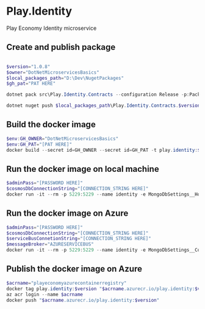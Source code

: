 # Play.Identity
Play Economy Identity microservice

## Create and publish package
```powershell

$version="1.0.8"
$owner="DotNetMicroservicesBasics"
$local_packages_path="D:\Dev\NugetPackages"
$gh_pat="PAT HERE"

dotnet pack src\Play.Identity.Contracts --configuration Release -p:PackageVersion=$version -p:RepositoryUrl=https://github.com/$owner/Play.Identity -o $local_packages_path

dotnet nuget push $local_packages_path\Play.Identity.Contracts.$version.nupkg --api-key $gh_pat --source github
```

## Build the docker image
```powershell
$env:GH_OWNER="DotNetMicroservicesBasics"
$env:GH_PAT="[PAT HERE]"
docker build --secret id=GH_OWNER --secret id=GH_PAT -t play.identity:$version .
```

## Run the docker image on local machine
```powershell
$adminPass="[PASSWORD HERE]"
$cosmosDbConnectionString="[CONNECTION_STRING HERE]"
docker run -it --rm -p 5229:5229 --name identity -e MongoDbSettings__Host=mongo=$cosmosDbConnectionString -e RabbitMqSettings__Host=rabbitmq -e IdentitySettings__AdminUserPassword=$adminPass --network playinfrastructure_default play.identity:$version
```


## Run the docker image on Azure
```powershell
$adminPass="[PASSWORD HERE]"
$cosmosDbConnectionString="[CONNECTION_STRING HERE]"
$serviceBusConnetionString="[CONNECTION_STRING HERE]"
$messageBroker="AZURESERVICEBUS"
docker run -it --rm -p 5229:5229 --name identity -e MongoDbSettings__ConnectionString=$cosmosDbConnectionString -e ServiceSettings__MessageBroker=$messageBroker -e ServiceBusSettings__ConnectionString=$serviceBusConnetionString -e IdentitySettings__AdminUserPassword=$adminPass play.identity:$version
```


## Publish the docker image on Azure
```powershell
$acrname="playeconomyazurecontainerregistry"
docker tag play.identity:$version "$acrname.azurecr.io/play.identity:$version"
az acr login --name $acrname
docker push "$acrname.azurecr.io/play.identity:$version"
```